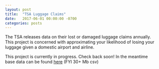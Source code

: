 ```yaml
---
layout: post
title:  "TSA Luggage Claims"
date:   2017-06-01 00:00:00 -0700
categories: posts
---
```

The TSA releases data on their lost or damaged luggage claims annually. This project is concerned with approximating your likelihood of losing your luggage given a domestic airport and airline.

This project is currently in progress. Check back soon! In the meantime base data can be found [here](/assets/tsaluggageclaims/claims2002-2015.csv) (FYI 30+ Mb csv)